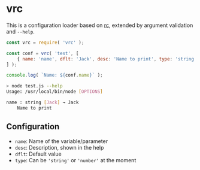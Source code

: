 # vrc

This is a configuration loader based on [rc](https://www.npmjs.com/package/rc),
extended by argument validation and `--help`.

```js
const vrc = require( 'vrc' );

const conf = vrc( 'test', [
    { name: 'name', dflt: 'Jack', desc: 'Name to print', type: 'string' },
] );

console.log( `Name: ${conf.name}` );
```

```bash
> node test.js --help
Usage: /usr/local/bin/node [OPTIONS]

name : string [Jack] → Jack
	Name to print
```

## Configuration

* `name`: Name of the variable/parameter
* `desc`: Description, shown in the help
* `dflt`: Default value
* `type`: Can be `'string'` or `'number'` at the moment
